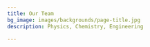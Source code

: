 ```yaml
---
title: Our Team
bg_image: images/backgrounds/page-title.jpg
description: Physics, Chemistry, Engineering

---
```

